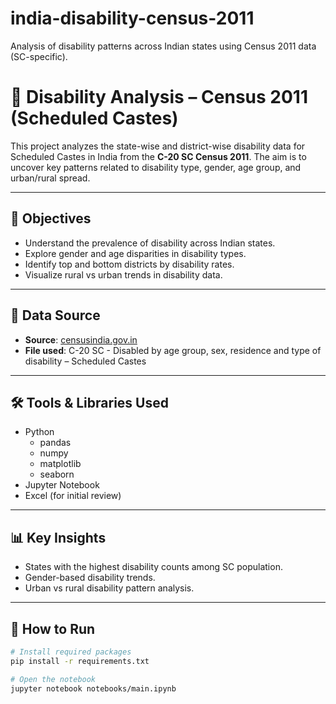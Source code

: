 # india-disability-census-2011
Analysis of disability patterns across Indian states using Census 2011 data (SC-specific).

# 🧠 Disability Analysis – Census 2011 (Scheduled Castes)

This project analyzes the state-wise and district-wise disability data for Scheduled Castes in India from the **C-20 SC Census 2011**. The aim is to uncover key patterns related to disability type, gender, age group, and urban/rural spread.

---

## 📌 Objectives

- Understand the prevalence of disability across Indian states.
- Explore gender and age disparities in disability types.
- Identify top and bottom districts by disability rates.
- Visualize rural vs urban trends in disability data.

---

## 📁 Data Source

- **Source**: [censusindia.gov.in](https://censusindia.gov.in/)
- **File used**: C-20 SC - Disabled by age group, sex, residence and type of disability – Scheduled Castes

---

## 🛠️ Tools & Libraries Used

- Python
  - pandas
  - numpy
  - matplotlib
  - seaborn
- Jupyter Notebook
- Excel (for initial review)

---

## 📊 Key Insights

- States with the highest disability counts among SC population.
- Gender-based disability trends.
- Urban vs rural disability pattern analysis.


---

## 🚀 How to Run

```bash
# Install required packages
pip install -r requirements.txt

# Open the notebook
jupyter notebook notebooks/main.ipynb

